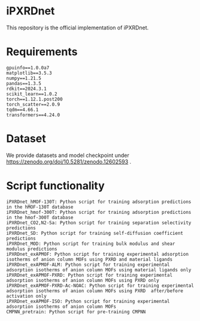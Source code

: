 # iPXRDnet

This repository is the official implementation of iPXRDnet.


# Requirements
```
gpuinfo==1.0.0a7
matplotlib==3.5.3
numpy==1.21.5
pandas==1.3.5
rdkit==2024.3.1
scikit_learn==1.0.2
torch==1.12.1.post200
torch_scatter==2.0.9
tqdm==4.66.1
transformers==4.24.0
```

# Dataset

We provide datasets and model checkpoint under https://zenodo.org/doi/10.5281/zenodo.12602593 .



# Script functionality


```
iPXRDnet_hMOF-130T: Python script for training adsorption predictions in the hMOF-130T database
iPXRDnet_hmof-300T: Python script for training adsorption predictions in the hmof-300T database
iPXRDnet_CO2,N2-Sa: Python script for training separation selectivity predictions
iPXRDnet_SD: Python script for training self-diffusion coefficient predictions
iPXRDnet_MOD: Python script for training bulk modulus and shear modulus predictions
iPXRDnet_exAPMOF: Python script for training experimental adsorption isotherms of anion column MOFs using PXRD and material ligands
iPXRDnet_exAPMOF-ALM: Python script for training experimental adsorption isotherms of anion column MOFs using material ligands only
iPXRDnet_exAPMOF-PXRD: Python script for training experimental adsorption isotherms of anion column MOFs using PXRD only
iPXRDnet_exAPMOF-PXRD-Ac-NOAC: Python script for training experimental adsorption isotherms of anion column MOFs using PXRD  after/before activation only
iPXRDnet_exAPMOF-ISO: Python script for training experimental adsorption isotherms of anion column MOFs
CMPNN_pretrain: Python script for pre-training CMPNN
```
